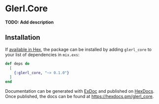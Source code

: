 # Glerl.Core

**TODO: Add description**

## Installation

If [available in Hex](https://hex.pm/docs/publish), the package can be installed
by adding `glerl_core` to your list of dependencies in `mix.exs`:

```elixir
def deps do
  [
    {:glerl_core, "~> 0.1.0"}
  ]
end
```

Documentation can be generated with [ExDoc](https://github.com/elixir-lang/ex_doc)
and published on [HexDocs](https://hexdocs.pm). Once published, the docs can
be found at <https://hexdocs.pm/glerl_core>.

